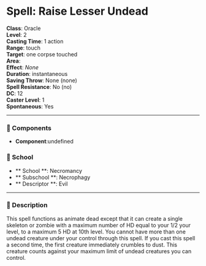 
# Spell: Raise Lesser Undead
**Class**: Oracle  
**Level**: 2  
**Casting Time**: 1 action  
**Range**: touch  
**Target**: one corpse touched  
**Area**:   
**Effect**: _None_  
**Duration**: instantaneous  
**Saving Throw**: None (none)  
**Spell Resistance**: No (no)  
**DC**: 12  
**Caster Level**: 1  
**Spontaneous**: Yes

---

### 🔮 Components
- **Component**:undefined

### 🏫 School
- ** School **: Necromancy
- ** Subschool **: Necrophagy
- ** Descriptor **: Evil
---

### 📜 Description
This spell functions as animate dead except that it can create a single skeleton or zombie with a maximum number of HD equal to your 1/2 your level, to a maximum 5 HD at 10th level. You cannot have more than one undead creature under your control through this spell. If you cast this spell a second time, the first creature immediately crumbles to dust. This creature counts against your maximum limit of undead creatures you can control.
